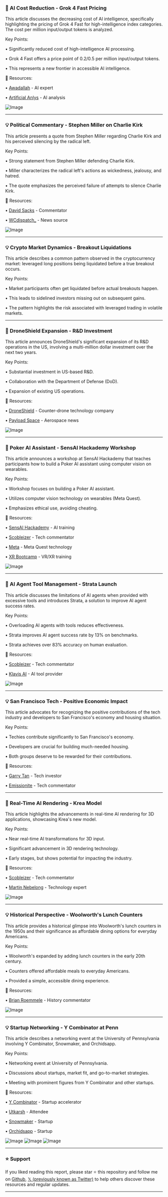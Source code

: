 ### 🤖 AI Cost Reduction - Grok 4 Fast Pricing

This article discusses the decreasing cost of AI intelligence, specifically highlighting the pricing of Grok 4 Fast for high-intelligence index categories.  The cost per million input/output tokens is analyzed.

Key Points:

• Significantly reduced cost of high-intelligence AI processing.


• Grok 4 Fast offers a price point of $0.2/$0.5 per million input/output tokens.


• This represents a new frontier in accessible AI intelligence.


🔗 Resources:

• [Awadallah](https://x.com/awadallah) - AI expert


• [Artificial Anlys](https://x.com/ArtificialAnlys) - AI analysis


![Image](https://pbs.twimg.com/media/G1e8We3aoAEnjvf?format=jpg&name=small)


---

### 💡 Political Commentary - Stephen Miller on Charlie Kirk

This article presents a quote from Stephen Miller regarding Charlie Kirk and his perceived silencing by the radical left.

Key Points:

• Strong statement from Stephen Miller defending Charlie Kirk.


• Miller characterizes the radical left's actions as wickedness, jealousy, and hatred.


• The quote emphasizes the perceived failure of attempts to silence Charlie Kirk.


🔗 Resources:

• [David Sacks](https://x.com/DavidSacks) -  Commentator


• [WCdispatch_](https://x.com/WCdispatch_) - News source


![Image](https://pbs.twimg.com/amplify_video_thumb/1969872106054631424/img/dRVf3jUd51KBClib.jpg)


---

### 💡 Crypto Market Dynamics - Breakout Liquidations

This article describes a common pattern observed in the cryptocurrency market:  leveraged long positions being liquidated before a true breakout occurs.

Key Points:

• Market participants often get liquidated before actual breakouts happen.


• This leads to sidelined investors missing out on subsequent gains.


• The pattern highlights the risk associated with leveraged trading in volatile markets.



---

### 🚀 DroneShield Expansion - R&D Investment

This article announces DroneShield's significant expansion of its R&D operations in the US, involving a multi-million dollar investment over the next two years.

Key Points:

• Substantial investment in US-based R&D.


• Collaboration with the Department of Defense (DoD).


• Expansion of existing US operations.


🔗 Resources:

• [DroneShield](https://x.com/DroneShield) - Counter-drone technology company


• [Payload Space](https://x.com/payloadspace) -  Aerospace news


![Image](https://t.co/opvFTxUiH8)


---

### 🚀 Poker AI Assistant - SensAI Hackademy Workshop

This article announces a workshop at SensAI Hackademy that teaches participants how to build a Poker AI assistant using computer vision on wearables.

Key Points:

• Workshop focuses on building a Poker AI assistant.


• Utilizes computer vision technology on wearables (Meta Quest).


• Emphasizes ethical use, avoiding cheating.


🔗 Resources:


• [SensAI Hackademy](https://x.com/SensAIHackademy) - AI training


• [Scobleizer](https://x.com/Scobleizer) - Tech commentator


• [Meta](https://x.com/Meta) -  Meta Quest technology


• [XR Bootcamp](https://x.com/XR_Bootcamp) - VR/XR training


![Image](https://pbs.twimg.com/amplify_video_thumb/1970144189569712128/img/Ux9Hug4xYJku7rki.jpg)


---

### 🤖 AI Agent Tool Management - Strata Launch

This article discusses the limitations of AI agents when provided with excessive tools and introduces Strata, a solution to improve AI agent success rates.

Key Points:

• Overloading AI agents with tools reduces effectiveness.


• Strata improves AI agent success rate by 13% on benchmarks.


• Strata achieves over 83% accuracy on human evaluation.


🔗 Resources:

• [Scobleizer](https://x.com/Scobleizer) - Tech commentator


• [Klavis AI](https://x.com/Klavis_AI) - AI tool provider


![Image](https://pbs.twimg.com/amplify_video_thumb/1970133710172520448/img/QuwCIVW5HdAdudXZ.jpg)


---

### 💡 San Francisco Tech - Positive Economic Impact

This article advocates for recognizing the positive contributions of the tech industry and developers to San Francisco's economy and housing situation.


Key Points:

• Techies contribute significantly to San Francisco's economy.


• Developers are crucial for building much-needed housing.


• Both groups deserve to be rewarded for their contributions.


🔗 Resources:

• [Garry Tan](https://x.com/garrytan) -  Tech investor


• [Emissionite](https://x.com/emissionite) -  Tech commentator


---

### 🤖 Real-Time AI Rendering - Krea Model

This article highlights the advancements in real-time AI rendering for 3D applications, showcasing Krea's new model.

Key Points:

• Near real-time AI transformations for 3D input.


• Significant advancement in 3D rendering technology.


• Early stages, but shows potential for impacting the industry.


🔗 Resources:

• [Scobleizer](https://x.com/Scobleizer) - Tech commentator


• [Martin Nebelong](https://x.com/MartinNebelong) -  Technology expert


![Image](https://pbs.twimg.com/amplify_video_thumb/1969773055615401984/img/YNIDvQw49POkwOm5.jpg)


---

### 💡 Historical Perspective - Woolworth's Lunch Counters

This article provides a historical glimpse into Woolworth's lunch counters in the 1950s and their significance as affordable dining options for everyday Americans.

Key Points:

• Woolworth's expanded by adding lunch counters in the early 20th century.


• Counters offered affordable meals to everyday Americans.


• Provided a simple, accessible dining experience.


🔗 Resources:

• [Brian Roemmele](https://x.com/BrianRoemmele) -  History commentator


![Image](https://pbs.twimg.com/media/G1az2SjbcAA_RZ_?format=jpg&name=small)


---

### 💡 Startup Networking - Y Combinator at Penn

This article describes a networking event at the University of Pennsylvania involving Y Combinator, Snowmaker, and Orchidsapp.

Key Points:

• Networking event at University of Pennsylvania.


• Discussions about startups, market fit, and go-to-market strategies.


• Meeting with prominent figures from Y Combinator and other startups.


🔗 Resources:

• [Y Combinator](https://x.com/ycombinator) -  Startup accelerator


• [Utkarsh](https://x.com/utk7arsh) - Attendee


• [Snowmaker](https://x.com/snowmaker) -  Startup


• [Orchidsapp](https://x.com/orchidsapp) - Startup


![Image](https://pbs.twimg.com/media/G1aDp4QWMAAeueY?format=jpg&name=small)
![Image](https://pbs.twimg.com/media/G1aDrF-XMAAn1bd?format=jpg&name=360x360)
![Image](https://pbs.twimg.com/media/G1aD1O0WYAAAZpE?format=jpg&name=small)


---

### ⭐️ Support

If you liked reading this report, please star ⭐️ this repository and follow me on [Github](https://github.com/Drix10), [𝕏 (previously known as Twitter)](https://x.com/DRIX_10_) to help others discover these resources and regular updates.

---